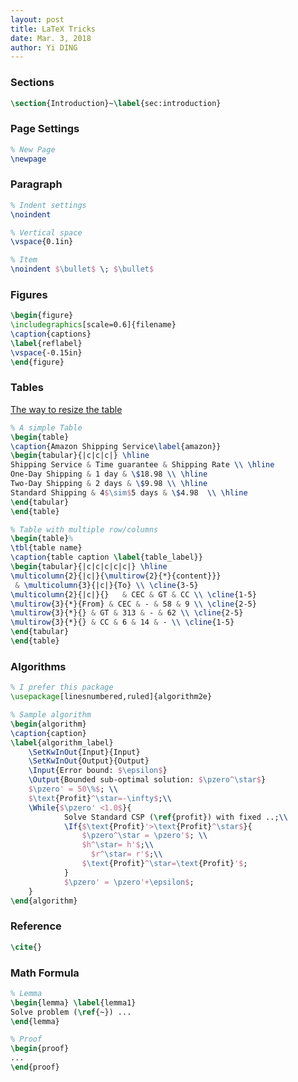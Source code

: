 ```yaml
---
layout: post
title: LaTeX Tricks
date: Mar. 3, 2018
author: Yi DING
---
```


### Sections
``` LaTeX
\section{Introduction}~\label{sec:introduction}
```

### Page Settings

``` LaTeX
% New Page
\newpage
```

### Paragraph
``` LaTeX
% Indent settings
\noindent

% Vertical space
\vspace{0.1in}

% Item
\noindent $\bullet$ \; $\bullet$
```

### Figures
``` LaTeX
\begin{figure}
\includegraphics[scale=0.6]{filename}
\caption{captions}
\label{reflabel}
\vspace{-0.15in}
\end{figure}
```

### Tables

[The  way to resize the table](https://tex.stackexchange.com/questions/10863/is-there-a-way-to-slightly-shrink-a-table-including-font-size-to-fit-within-th)

``` LaTeX
% A simple Table
\begin{table}
\caption{Amazon Shipping Service\label{amazon}}
\begin{tabular}{|c|c|c|} \hline
Shipping Service & Time guarantee & Shipping Rate \\ \hline
One-Day Shipping & 1 day & \$18.98 \\ \hline
Two-Day Shipping & 2 days & \$9.98 \\ \hline
Standard Shipping & 4$\sim$5 days & \$4.98  \\ \hline
\end{tabular}
\end{table}

% Table with multiple row/columns
\begin{table}%
\tbl{table name}
\caption{table caption \label{table_label}}
\begin{tabular}{|c|c|c|c|c|} \hline
\multicolumn{2}{|c|}{\multirow{2}{*}{content}}}
 & \multicolumn{3}{|c|}{To} \\ \cline{3-5}
\multicolumn{2}{|c|}{}   & CEC & GT & CC \\ \cline{1-5}
\multirow{3}{*}{From} & CEC & - & 58 & 9 \\ \cline{2-5}
\multirow{3}{*}{} & GT & 313 & - & 62 \\ \cline{2-5}
\multirow{3}{*}{} & CC & 6 & 14 & - \\ \cline{1-5}
\end{tabular}
\end{table}
```

### Algorithms
``` LaTeX
% I prefer this package 
\usepackage[linesnumbered,ruled]{algorithm2e}

% Sample algorithm
\begin{algorithm}
\caption{caption}
\label{algorithm_label}
    \SetKwInOut{Input}{Input}
    \SetKwInOut{Output}{Output}
    \Input{Error bound: $\epsilon$}
    \Output{Bounded sub-optimal solution: $\pzero^\star$}
    $\pzero' = 50\%$; \\
    $\text{Profit}^\star=-\infty$;\\
    \While{$\pzero' <1.0$}{
            Solve Standard CSP (\ref{profit}) with fixed ..;\\
            \If{$\text{Profit}'>\text{Profit}^\star$}{
                $\pzero^\star = \pzero'$; \\
                $h^\star= h'$;\\
                  $r^\star= r'$;\\
                $\text{Profit}^\star=\text{Profit}'$;
            }
            $\pzero' = \pzero'+\epsilon$;
    }
\end{algorithm}
```

### Reference

``` LaTeX
\cite{}
```

### Math Formula
``` LaTeX
% Lemma
\begin{lemma} \label{lemma1}
Solve problem (\ref{~}) ...
\end{lemma}

% Proof
\begin{proof}
...
\end{proof}
```